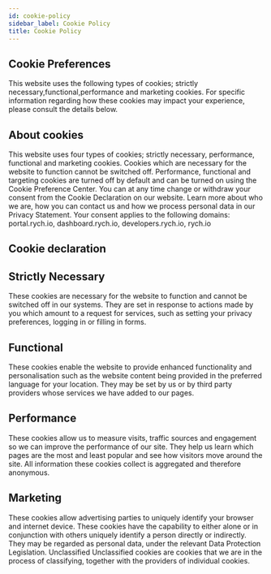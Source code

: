 ```yaml
---
id: cookie-policy
sidebar_label: Cookie Policy
title: Cookie Policy
---
```


## Cookie Preferences

This website uses the following types of cookies; strictly necessary,functional,performance and marketing cookies. For specific information regarding how these cookies may impact your experience, please consult the details below.

## About cookies

This website uses four types of cookies; strictly necessary, performance, functional and marketing cookies. Cookies which are necessary for the website to function cannot be switched off. Performance, functional and targeting cookies are turned off by default and can be turned on using the Cookie Preference Center. You can at any time change or withdraw your consent from the Cookie Declaration on our website. Learn more about who we are, how you can contact us and how we process personal data in our Privacy Statement. Your consent applies to the following domains: portal.rych.io, dashboard.rych.io, developers.rych.io, rych.io

## Cookie declaration

## Strictly Necessary

These cookies are necessary for the website to function and cannot be switched off in our systems. They are set in response to actions made by you which amount to a request for services, such as setting your privacy preferences, logging in or filling in forms.

## Functional

These cookies enable the website to provide enhanced functionality and personalisation such as the website content being provided in the preferred language for your location. They may be set by us or by third party providers whose services we have added to our pages.

## Performance

These cookies allow us to measure visits, traffic sources and engagement so we can improve the performance of our site. They help us learn which pages are the most and least popular and see how visitors move around the site. All information these cookies collect is aggregated and therefore anonymous.

## Marketing

These cookies allow advertising parties to uniquely identify your browser and internet device. These cookies have the capability to either alone or in conjunction with others uniquely identify a person directly or indirectly. They may be regarded as personal data, under the relevant Data Protection Legislation. Unclassified Unclassified cookies are cookies that we are in the process of classifying, together with the providers of individual cookies.

